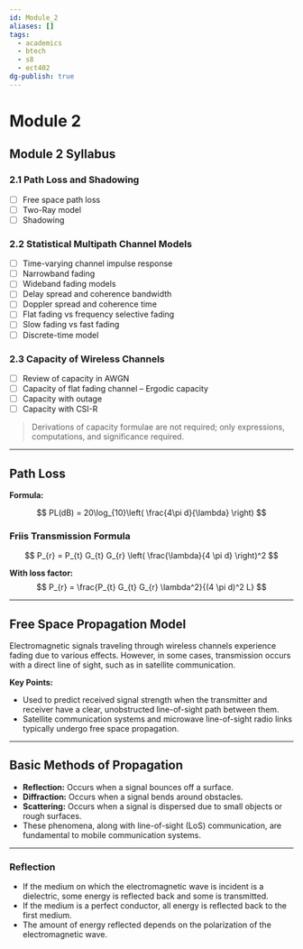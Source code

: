 ```yaml
---
id: Module_2
aliases: []
tags:
  - academics
  - btech
  - s8
  - ect402
dg-publish: true
---
```

# Module 2

## Module 2 Syllabus

### 2.1 Path Loss and Shadowing
- [ ] Free space path loss
- [ ] Two-Ray model
- [ ] Shadowing

### 2.2 Statistical Multipath Channel Models
- [ ] Time-varying channel impulse response
- [ ] Narrowband fading
- [ ] Wideband fading models
- [ ] Delay spread and coherence bandwidth
- [ ] Doppler spread and coherence time
- [ ] Flat fading vs frequency selective fading
- [ ] Slow fading vs fast fading
- [ ] Discrete-time model

### 2.3 Capacity of Wireless Channels
- [ ] Review of capacity in AWGN
- [ ] Capacity of flat fading channel – Ergodic capacity
- [ ] Capacity with outage
- [ ] Capacity with CSI-R
> Derivations of capacity formulae are not required; only expressions, computations, and significance required.

---

## Path Loss

**Formula:**

$$
PL(dB) = 20\log_{10}\left( \frac{4\pi d}{\lambda} \right)
$$

### Friis Transmission Formula

$$
P_{r} = P_{t} G_{t} G_{r} \left( \frac{\lambda}{4 \pi d} \right)^2
$$

**With loss factor:**
$$
P_{r} = \frac{P_{t} G_{t} G_{r} \lambda^2}{(4 \pi d)^2 L}
$$

---

## Free Space Propagation Model

Electromagnetic signals traveling through wireless channels experience fading due to various effects. However, in some cases, transmission occurs with a direct line of sight, such as in satellite communication.

**Key Points:**
- Used to predict received signal strength when the transmitter and receiver have a clear, unobstructed line-of-sight path between them.
- Satellite communication systems and microwave line-of-sight radio links typically undergo free space propagation.

---

## Basic Methods of Propagation
- **Reflection:** Occurs when a signal bounces off a surface.
- **Diffraction:** Occurs when a signal bends around obstacles.
- **Scattering:** Occurs when a signal is dispersed due to small objects or rough surfaces.
- These phenomena, along with line-of-sight (LoS) communication, are fundamental to mobile communication systems.

---

### Reflection
- If the medium on which the electromagnetic wave is incident is a dielectric, some energy is reflected back and some is transmitted.
- If the medium is a perfect conductor, all energy is reflected back to the first medium.
- The amount of energy reflected depends on the polarization of the electromagnetic wave.